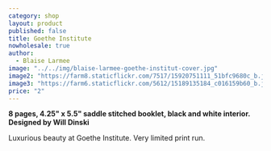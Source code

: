 ```yaml
---
category: shop
layout: product
published: false
title: Goethe Institute
nowholesale: true
author: 
  - Blaise Larmee
image: "../../img/blaise-larmee-goethe-institut-cover.jpg"
image2: "https://farm8.staticflickr.com/7517/15920751111_51bfc9680c_b.jpg"
image3: "https://farm6.staticflickr.com/5612/15189135184_c016159b60_b.jpg"
price: "2"
---
```



**8 pages, 4.25" x 5.5" saddle stitched booklet, black and white interior. Designed by Will Dinski**

Luxurious beauty at Goethe Institute. Very limited print run.
